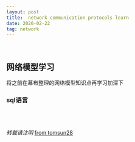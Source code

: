 ```yaml
---
layout: post
title:  network communication protocols learn
date: 2020-02-22
tag: network
---
```

<br>

## 网络模型学习  

将之前在幕布整理的网络模型知识点再学习加深下  

### sql语言  

<br>
<br>

*转载请注明* [from tomsun28](http://usthe.com)
